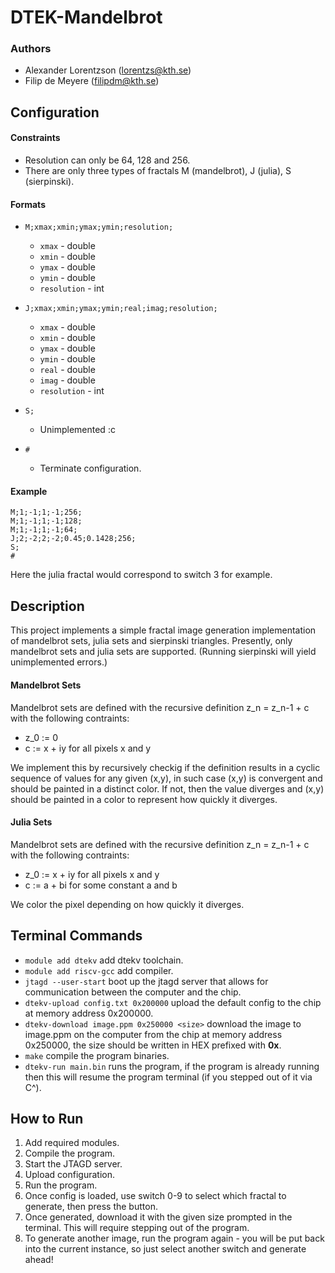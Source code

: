 # DTEK-Mandelbrot

### Authors
- Alexander Lorentzson (lorentzs@kth.se)
- Filip de Meyere (filipdm@kth.se)

## Configuration

#### Constraints
- Resolution can only be 64, 128 and 256.
- There are only three types of fractals M (mandelbrot), J (julia), S (sierpinski).

#### Formats
- `M;xmax;xmin;ymax;ymin;resolution;`
  - `xmax` - double
  - `xmin` - double
  - `ymax` - double
  - `ymin` - double
  - `resolution` - int 
 
- `J;xmax;xmin;ymax;ymin;real;imag;resolution;`
  - `xmax` - double
  - `xmin` - double
  - `ymax` - double
  - `ymin` - double
  - `real` - double
  - `imag` - double
  - `resolution` - int 

- `S;`
  - Unimplemented :c
 
- `#`
  - Terminate configuration.

#### Example
```
M;1;-1;1;-1;256;
M;1;-1;1;-1;128;
M;1;-1;1;-1;64;
J;2;-2;2;-2;0.45;0.1428;256;
S;
#
```

Here the julia fractal would correspond to switch 3 for example.


## Description
This project implements a simple fractal image generation implementation of mandelbrot sets, julia sets and sierpinski triangles.
Presently, only mandelbrot sets and julia sets are supported. (Running sierpinski will yield unimplemented errors.)

#### Mandelbrot Sets
Mandelbrot sets are defined with the recursive definition z_n = z_n-1 + c with the following contraints:
- z_0 := 0
- c := x + iy for all pixels x and y

We implement this by recursively checkig if the definition results in a cyclic sequence of values for any given (x,y), in such case (x,y) is convergent and should be painted in a distinct color.
If not, then the value diverges and (x,y) should be painted in a color to represent how quickly it diverges.

#### Julia Sets

Mandelbrot sets are defined with the recursive definition z_n = z_n-1 + c with the following contraints:
- z_0 := x + iy for all pixels x and y
- c := a + bi for some constant a and b 

We color the pixel depending on how quickly it diverges.

## Terminal Commands
- `module add dtekv` add dtekv toolchain.
- `module add riscv-gcc` add compiler.
- `jtagd --user-start` boot up the jtagd server that allows for communication between the computer and the chip.
- `dtekv-upload config.txt 0x200000` upload the default config to the chip at memory address 0x200000.
- `dtekv-download image.ppm 0x250000 <size>` download the image to image.ppm on the computer from the chip at memory address 0x250000, the size should be written in HEX prefixed with **0x**.
- `make` compile the program binaries.
- `dtekv-run main.bin` runs the program, if the program is already running then this will resume the program terminal (if you stepped out of it via C^).

## How to Run
1. Add required modules.
2. Compile the program.
3. Start the JTAGD server.
4. Upload configuration.
5. Run the program.
6. Once config is loaded, use switch 0-9 to select which fractal to generate, then press the button.
7. Once generated, download it with the given size prompted in the terminal. This will require stepping out of the program.
8. To generate another image, run the program again - you will be put back into the current instance, so just select another switch and generate ahead!
